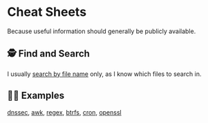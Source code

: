 # Cheat Sheets

Because useful information should generally be publicly available.

## 🕵️ Find and Search

I usually [search by file name](https://github.com/mritzmann/cheatsheets/find/master) only, as I know which files to search in.

## 👷‍♂️ Examples

[dnssec](dnssec.md), [awk](awk.md), [regex](regex.md), [btrfs](btrfs.md), [cron](cron.md), [openssl](openssl.md)
